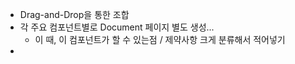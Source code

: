 - Drag-and-Drop을 통한 조합
- 각 주요 컴포넌트별로 Document 페이지 별도 생성...
  - 이 때, 이 컴포넌트가 할 수 있는점 / 제약사항 크게 분류해서 적어넣기
-
